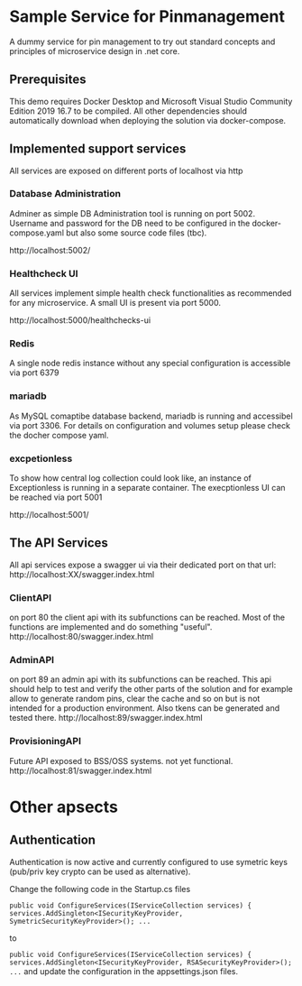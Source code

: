 # Sample Service for Pinmanagement

A dummy service for pin management to try out standard concepts and principles of microservice design in .net core.

## Prerequisites
This demo requires Docker Desktop and Microsoft Visual Studio Community Edition 2019 16.7 to be compiled. All other dependencies should automatically download when deploying the solution via docker-compose.

## Implemented support services
All services are exposed on different ports of localhost via http

### Database Administration
Adminer as simple DB Administration tool is running on port 5002. 
Username and password for the DB need to be configured in the docker-compose.yaml but also some source code files (tbc).

http://localhost:5002/

### Healthcheck UI
All services implement simple health check functionalities as recommended for any microservice.
A small UI is present via port 5000.

http://localhost:5000/healthchecks-ui

### Redis
A single node redis instance without any special configuration is accessible via port 6379

### mariadb
As MySQL comaptibe database backend, mariadb is running and accessibel via port 3306.
For details on configuration and volumes setup please check the docher compose yaml.

### excpetionless
To show how central log collection could look like, an instance of Exceptionless is running in a separate container.
The execptionless UI can be reached via port 5001

http://localhost:5001/

## The API Services

All api services expose a swagger ui via their dedicated port on that url: http://localhost:XX/swagger.index.html

### ClientAPI
on port 80 the client api with its subfunctions can be reached. 
Most of the functions are implemented and do something "useful".
http://localhost:80/swagger.index.html

### AdminAPI
on port 89 an admin api with its subfunctions can be reached. 
This api should help to test and verify the other parts of the solution and for example allow to generate random pins, clear the cache and so on but is not intended for a production environment. Also tkens can be generated and tested there. 
http://localhost:89/swagger.index.html

### ProvisioningAPI
Future API exposed to BSS/OSS systems. not yet functional.
http://localhost:81/swagger.index.html


# Other apsects

## Authentication
Authentication is now active and currently configured to use symetric keys (pub/priv key crypto can be used as alternative).

Change the following code in the Startup.cs files

`
public void ConfigureServices(IServiceCollection services)
{
    services.AddSingleton<ISecurityKeyProvider, SymetricSecurityKeyProvider>();
    ...
`

to

`
public void ConfigureServices(IServiceCollection services)
{
    services.AddSingleton<ISecurityKeyProvider, RSASecurityKeyProvider>();
    ...
`
and update the configuration in the appsettings.json files.
